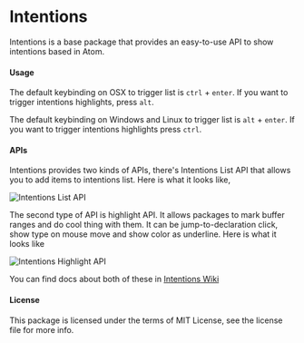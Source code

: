 Intentions
=========

Intentions is a base package that provides an easy-to-use API to show intentions based in Atom.

#### Usage

The default keybinding on OSX to trigger list is `ctrl` + `enter`. If you want to trigger intentions highlights,
press `alt`.

The default keybinding on Windows and Linux to trigger list is `alt` + `enter`. If you want to trigger intentions
highlights press `ctrl`.

#### APIs

Intentions provides two kinds of APIs, there's Intentions List API that allows you to add items
to intentions list. Here is what it looks like,

![Intentions List API](https://cloud.githubusercontent.com/assets/4278113/12488546/e73809ba-c08d-11e5-8038-dd222f3a815d.png)

The second type of API is highlight API. It allows packages to mark buffer ranges and do cool thing with them.
It can be jump-to-declaration click, show type on mouse move and show color as underline.
Here is what it looks like

![Intentions Highlight API](https://cloud.githubusercontent.com/assets/4278113/12878032/0f915ef2-ce3f-11e5-833e-be231abeda12.png)

You can find docs about both of these in [Intentions Wiki](https://github.com/steelbrain/intentions/wiki/Intentions-API)

#### License
This package is licensed under the terms of MIT License, see the license file for more info.

